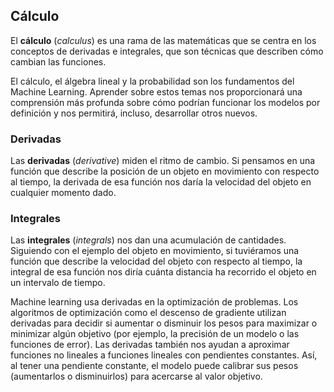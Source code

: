 ## Cálculo

El **cálculo** (*calculus*) es una rama de las matemáticas que se centra en los conceptos de derivadas e integrales, que son técnicas que describen cómo cambian las funciones.

El cálculo, el álgebra lineal y la probabilidad son los fundamentos del Machine Learning. Aprender sobre estos temas nos proporcionará una comprensión más profunda sobre cómo podrían funcionar los modelos por definición y nos permitirá, incluso, desarrollar otros nuevos.

### Derivadas

Las **derivadas** (*derivative*) miden el ritmo de cambio. Si pensamos en una función que describe la posición de un objeto en movimiento con respecto al tiempo, la derivada de esa función nos daría la velocidad del objeto en cualquier momento dado.

### Integrales

Las **integrales** (*integrals*) nos dan una acumulación de cantidades. Siguiendo con el ejemplo del objeto en movimiento, si tuviéramos una función que describe la velocidad del objeto con respecto al tiempo, la integral de esa función nos diría cuánta distancia ha recorrido el objeto en un intervalo de tiempo.

Machine learning usa derivadas en la optimización de problemas. Los algoritmos de optimización como el descenso de gradiente utilizan derivadas para decidir si aumentar o disminuir los pesos para maximizar o minimizar algún objetivo (por ejemplo, la precisión de un modelo o las funciones de error). Las derivadas también nos ayudan a aproximar funciones no lineales a funciones lineales con pendientes constantes. Así, al tener una pendiente constante, el modelo puede calibrar sus pesos (aumentarlos o disminuirlos) para acercarse al valor objetivo.
